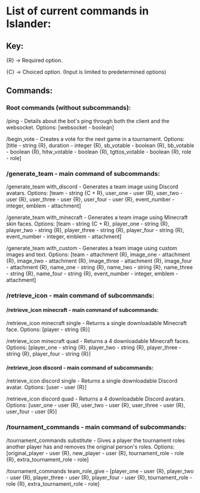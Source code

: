 # List of current commands in Islander:

## Key:

{R} -> Required option.

{C} -> Choiced option. (Input is limited to predetermined options)

## Commands:

### Root commands (without subcommands):

/ping - Details about the bot's ping through both the client and the websocket. Options: [websocket - boolean]

/begin_vote - Creates a vote for the next game in a tournament. Options: [title - string {R}, duration - integer {R}, sb_votable - boolean {R}, bb_votable - boolean {R}, hitw_votable - boolean {R}, tgttos_votable - boolean {R}, role - role]

### /generate_team - main command of subcommands:

/generate_team with_discord - Generates a team image using Discord avatars. Options: [team - string {C + R}, user_one - user {R}, user_two - user {R}, user_three - user {R}, user_four - user {R}, event_number - integer, emblem - attachment]

/generate_team with_minecraft - Generates a team image using Minecraft skin faces. Options: [team - string {C + R}, player_one - string {R}, player_two - string {R}, player_three - string {R}, player_four - string {R}, event_number - integer, emblem - attachment]

/generate_team with_custom - Generates a team image using custom images and text. Options: [team - attachment {R}, image_one - attachment {R}, image_two - attachment {R}, image_three - attachment {R}, image_four - attachment {R}, name_one - string {R}, name_two - string {R}, name_three - string {R}, name_four - string {R}, event_number - integer, emblem - attachment]

### /retrieve_icon - main command of subcommands:
#### /retrieve_icon minecraft - main command of subcommands: 
/retrieve_icon minecraft single -  Returns a single downloadable Minecraft face. Options: [player - string {R}]

/retrieve_icon minecraft quad -  Returns a 4 downloadable Minecraft faces. Options: [player_one - string {R}, player_two - string {R}, player_three - string {R}, player_four - string {R}]
#### /retrieve_icon discord - main command of subcommands: 
/retrieve_icon discord single -  Returns a single downloadable Discord avatar. Options: [user - user {R}]

/retrieve_icon discord quad -  Returns a 4 downloadable Discord avatars. Options: [user_one - user {R}, user_two - user {R}, user_three - user {R}, user_four - user {R}]

### /tournament_commands - main command of subcommands:
/tournament_commands substitute - Gives a player the tournament roles another player has and removes the original person's roles. Options: [original_player - user {R}, new_player - user {R}, tournament_role - role {R}, extra_tournament_role - role]

/tournament_commands team_role_give - [player_one - user {R}, player_two - user {R}, player_three - user {R}, player_four - user {R}, tournament_role - role {R}, extra_tournament_role - role]
